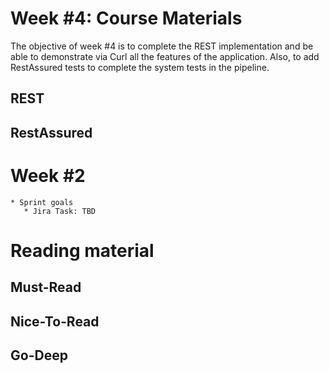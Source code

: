 # Week #4: Course Materials

The objective of week #4 is to complete the REST implementation and be able to demonstrate via Curl all the features 
of the application. Also, to add RestAssured tests to complete the system tests in the pipeline.

## REST

## RestAssured

# Week #2

    * Sprint goals
       * Jira Task: TBD
     
# Reading material

## Must-Read

## Nice-To-Read

## Go-Deep

  

